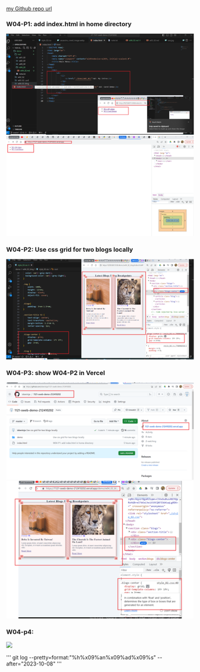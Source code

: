 [my Github repo url](https://github.com/ixkeninja/1121-sweb-demo-212410202)

### W04-P1: add index.html in home directory

![](w04-p1-1.png)
![](w04-p1-2.png)

### W04-P2: Use css grid for two blogs locally

![](w04-p2.png)

### W04-P3: show W04-P2 in Vercel

![](w04-p3-1.png)
![](w04-p3-2.png)
### W04-p4:

![](w04-p4.png)

'''
git log --pretty=format:"%h%x09%an%x09%ad%x09%s" --after="2023-10-08"
'''